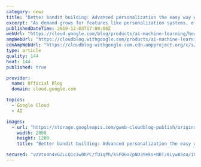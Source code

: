 ```yaml
---
category: news
title: "Better bandit building: Advanced personalization the easy way with AutoML Tables"
excerpt: "As demand grows for features like personalization systems, efficient information retrieval, and anomaly detection, the need for a solution to optimize these features has grown as well. Contextual bandit is a machine learning framework designed to tackle these—and other—complex situations.With contextual"
publishedDateTime: 2019-12-03T17:00:00Z
webUrl: "https://cloud.google.com/blog/products/ai-machine-learning/how-to-build-better-contextual-bandits-machine-learning-models/"
ampWebUrl: "https://cloudblog.withgoogle.com/products/ai-machine-learning/how-to-build-better-contextual-bandits-machine-learning-models/amp/"
cdnAmpWebUrl: "https://cloudblog-withgoogle-com.cdn.ampproject.org/c/s/cloudblog.withgoogle.com/products/ai-machine-learning/how-to-build-better-contextual-bandits-machine-learning-models/amp/"
type: article
quality: 144
heat: 144
published: true

provider:
  name: Official Blog
  domain: cloud.google.com

topics:
  - Google Cloud
  - AI

images:
  - url: "https://storage.googleapis.com/gweb-cloudblog-publish/original_images/Google_Cloud_AutoML_tables.png"
    width: 2880
    height: 1200
    title: "Better bandit building: Advanced personalization the easy way with AutoML Tables"

secured: "vzVtx4n4vGZLLQ1cIw0hPC/fUIqPh/kSFQ6xZpND39eks+NBT/6LywA5oa/i0KnCkajOjg0F//JXSnCTfJu0aG3bW1Al3P+PxyPXu/YXMGjIec3Ynlw8wNX9AgtlsoZnGNqAhWlZyw5S3UqSFalHHP0VFUunhwrJBQ49nZjJ+fc3RFiX08QLJg4LevEE/Sr0vYNvBhMt6NkdW05ScqoSzgHEKm03ppg/6HrIEm08wGr764uTP+J+0gr4LJpSLkjEB+Ikc+S45FvNbNxXcvP/XlvjSTyccS4krnQqx+JMQrCjHZFESz7QaEvtteiinpRVPnxErQr2CZTmWCjJ6xFTRQ==;34s/PUi63MVnH8rRQ3y4SA=="
---
```


